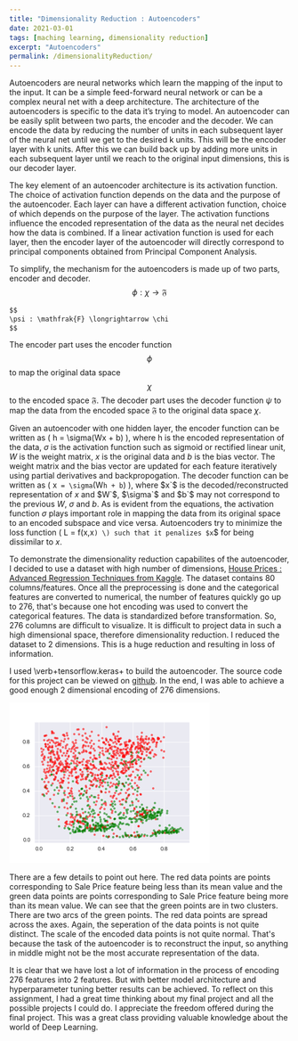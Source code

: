 ```yaml
---
title: "Dimensionality Reduction : Autoencoders"
date: 2021-03-01
tags: [maching learning, dimensionality reduction]
excerpt: "Autoencoders"
permalink: /dimensionalityReduction/
---
```


Autoencoders are neural networks which learn the mapping of the input to the input. It can be a simple feed-forward neural network or can be a complex neural net with a deep architecture. The architecture of the autoencoders is specific to the data it’s trying to model. An autoencoder can be easily split between two parts, the encoder and the decoder. We can encode the data by reducing the number of units in each subsequent layer of the neural net until we get to the desired k units. This will be the encoder layer with k units. After this we can build back up by adding more units in each subsequent layer until we reach to the original input dimensions, this is our decoder layer.

The key element of an autoencoder architecture is its activation function. The choice of activation function depends on the data and the purpose of the autoencoder. Each layer can have a different activation function, choice of which depends on the purpose of the layer. The activation functions influence the encoded representation of the data as the neural net decides how the data is combined. If a linear activation function is used for each layer, then the encoder layer of the autoencoder will directly correspond to principal components obtained from Principal Component Analysis.

To simplify, the mechanism for the autoencoders is made up of two parts, encoder and decoder.
    $$
    \phi :  \chi \longrightarrow \mathfrak{F}
    $$

    $$ 
    \psi : \mathfrak{F} \longrightarrow \chi
    $$

The encoder part uses the encoder function $$\phi$$ to map the original data space $$\chi$$ to the encoded space $\mathfrak{F}$. The decoder part uses the decoder function $\psi$ to map the data from the encoded space $\mathfrak{F}$ to the original data space $\chi$.

Given an autoencoder with one hidden layer, the encoder function can be written as \( h = \sigma(Wx + b) \), where h is the encoded representation of the data, $\sigma$ is the activation function such as sigmoid or rectified linear unit, $W$ is the weight matrix, $x$ is the original data and $b$ is the bias vector. The weight matrix and the bias vector are updated for each feature iteratively using partial derivatives and backpropogation. The decoder function can be written as \( x` = \sigma`(W`h + b`) \), where $x`$ is the decoded/reconstructed representation of $x$ and $W`$, $\sigma`$ and $b`$ may not correspond to the previous $W$, $\sigma$ and $b$. As is evident from the equations, the activation function $\sigma$ plays important role in mapping the data from its original space to an encoded subspace and vice versa. Autoencoders try to minimize the loss function \( L = f(x,x`) \) such that it penalizes $x`$ for being dissimilar to $x$.

To demonstrate the dimensionality reduction capabilites of the autoencoder, I decided to use a dataset with high number of dimensions, [House Prices : Advanced Regression Techniques from Kaggle](https://www.kaggle.com/c/house-prices-advanced-regression-techniques/data). The dataset contains 80 columns/features. Once all the preprocessing is done and the categorical features are converted to numerical, the number of features quickly go up to 276, that's because one hot encoding was used to convert the categorical features. The data is standardized before transformation. So, 276 columns are difficult to visualize. It is difficult to project data in such a high dimensional space, therefore dimensionality reduction. I reduced the dataset to 2 dimensions. This is a huge reduction and resulting in loss of information.

I used \verb+tensorflow.keras+ to build the autoencoder. The source code
for this project can be viewed on [github](https://github.com/rohitgang/Autoencoders). In the end, I was able to achieve a good enough 2 dimensional encoding of 276 dimensions.
  
![Reduced Dimension](/images/ac_housing_18.png)

There are a few details to point out here. The red data points are points corresponding to Sale Price feature being less than its mean value and the green data points are points corresponding to Sale Price feature being more than its mean value. We can see that the green points are in two clusters. There are two arcs of the green points. The red data points are spread across the axes. Again, the seperation of the data points is not quite distinct. The scale of the encoded data points is not quite normal. That's because the task of the autoencoder is to reconstruct the input, so anything in middle might not be the most accurate representation of the data.

It is clear that we have lost a lot of information in the process of encoding 276 features into 2 features. But with better model architecture and hyperparameter tuning better results can be achieved. To reflect on this assignment, I had a great time thinking about my final project and all the possible projects I could do. I appreciate the freedom offered during the final project. This was a great class providing valuable knowledge about the world of Deep Learning.


